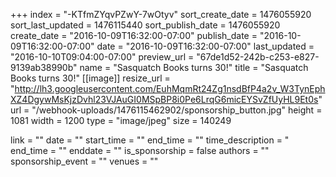+++
index = "-KTfmZYqvPZwY-7wOtyv"
sort_create_date = 1476055920
sort_last_updated = 1476115440
sort_publish_date = 1476055920
create_date = "2016-10-09T16:32:00-07:00"
publish_date = "2016-10-09T16:32:00-07:00"
date = "2016-10-09T16:32:00-07:00"
last_updated = "2016-10-10T09:04:00-07:00"
preview_url = "67de1d52-242b-c253-e827-9139ab38990b"
name = "Sasquatch Books turns 30!"
title = "Sasquatch Books turns 30!"
[[image]]
resize_url = "http://lh3.googleusercontent.com/EuhMqmRt24Zg1nsdBfP4a2v_W3TynEphXZ4DgywMsKjzDvhl23VJAuGI0MSpBP8i0Pe6LrqG6micEYSvZfUyHL9Et0s"
url = "/webhook-uploads/1476115462902/sponsorship_button.jpg"
height = 1081
width = 1200
type = "image/jpeg"
size = 140249

link = ""
date = ""
start_time = ""
end_time = ""
time_description = "
end_time = ""
enddate = ""
is_sponsorship = false
authors = ""
sponsorship_event = ""
venues = ""
